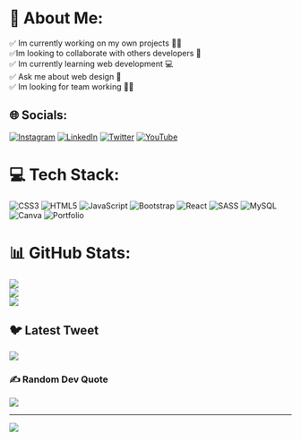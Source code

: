 # 💫 About Me:
✅ Im currently working on my own projects ✍🏻<br>✅Im looking to collaborate with others developers 💼<br>✅ Im currently learning web development 💻<br>✅ Ask me about web design 💬<br>✅ Im looking for team working 💪🏻


## 🌐 Socials:
[![Instagram](https://img.shields.io/badge/Instagram-%23E4405F.svg?logo=Instagram&logoColor=white)](https://instagram.com/an_caroli) [![LinkedIn](https://img.shields.io/badge/LinkedIn-%230077B5.svg?logo=linkedin&logoColor=white)](https://linkedin.com/in/angie-c-navarro-56661b263) [![Twitter](https://img.shields.io/badge/Twitter-%231DA1F2.svg?logo=Twitter&logoColor=white)](https://twitter.com/angiec_KOL) [![YouTube](https://img.shields.io/badge/YouTube-%23FF0000.svg?logo=YouTube&logoColor=white)](https://youtube.com/@angiec.navarro5992) 

# 💻 Tech Stack:
![CSS3](https://img.shields.io/badge/css3-%231572B6.svg?style=for-the-badge&logo=css3&logoColor=white) ![HTML5](https://img.shields.io/badge/html5-%23E34F26.svg?style=for-the-badge&logo=html5&logoColor=white) ![JavaScript](https://img.shields.io/badge/javascript-%23323330.svg?style=for-the-badge&logo=javascript&logoColor=%23F7DF1E) ![Bootstrap](https://img.shields.io/badge/bootstrap-%23563D7C.svg?style=for-the-badge&logo=bootstrap&logoColor=white) ![React](https://img.shields.io/badge/react-%2320232a.svg?style=for-the-badge&logo=react&logoColor=%2361DAFB) ![SASS](https://img.shields.io/badge/SASS-hotpink.svg?style=for-the-badge&logo=SASS&logoColor=white) ![MySQL](https://img.shields.io/badge/mysql-%2300f.svg?style=for-the-badge&logo=mysql&logoColor=white) ![Canva](https://img.shields.io/badge/Canva-%2300C4CC.svg?style=for-the-badge&logo=Canva&logoColor=white) ![Portfolio](https://img.shields.io/badge/Portfolio-%23000000.svg?style=for-the-badge&logo=firefox&logoColor=#FF7139)
# 📊 GitHub Stats:
![](https://github-readme-stats.vercel.app/api?username=96AnCaroli&theme=nightowl&hide_border=false&include_all_commits=false&count_private=false)<br/>
![](https://github-readme-streak-stats.herokuapp.com/?user=96AnCaroli&theme=nightowl&hide_border=false)<br/>
![](https://github-readme-stats.vercel.app/api/top-langs/?username=96AnCaroli&theme=nightowl&hide_border=false&include_all_commits=false&count_private=false&layout=compact)

## 🐦 Latest Tweet
[![](https://gtce.itsvg.in/api?username=angiec_KOL)](https://github.com/VishwaGauravIn/github-twitter-card-embed)

### ✍️ Random Dev Quote
![](https://quotes-github-readme.vercel.app/api?type=horizontal&theme=radical)

---
[![](https://visitcount.itsvg.in/api?id=96AnCaroli&icon=0&color=0)](https://visitcount.itsvg.in)

<!-- Proudly created with GPRM ( https://gprm.itsvg.in ) -->
